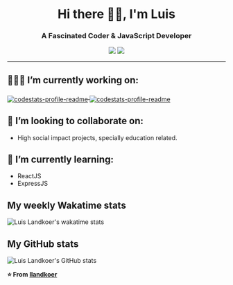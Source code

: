 <h1 align="center">Hi there 👋🏽, I'm Luis</h1>

<h3 align="center">A Fascinated Coder & JavaScript Developer</h3>

<div align="center">
  <a href="https://www.linkedin.com/in/luis-landkoer/"><img src="https://img.shields.io/badge/-LinkedIn-blue?style=flat&logo=Linkedin&logoColor=white"></a>
  <a href="https://github.com/llandkoer"><img src="https://img.shields.io/github/followers/llandkoer?style=social"></a>
</div>


---

## 👨🏽‍💻 I’m currently working on:

<a href="https://github.com/llandkoer/delilah-resto">
  <img align="middle" src="https://github-readme-stats.vercel.app/api/pin/?username=llandkoer&repo=delilah-resto" alt="codestats-profile-readme" />
</a>

<a href="https://github.com/llandkoer/Amecity">
  <img align="middle" src="https://github-readme-stats.vercel.app/api/pin/?username=llandkoer&repo=Amecity" alt="codestats-profile-readme" />
</a>


## 👯 I’m looking to collaborate on:

- High social impact projects, specially education related.


## 🌱 I’m currently learning:

- ReactJS
- ExpressJS


## My weekly Wakatime stats

![Luis Landkoer's wakatime stats](https://github-readme-stats.vercel.app/api/wakatime?username=llandkoer)


## My GitHub stats

![Luis Landkoer's GitHub stats](https://github-readme-stats.vercel.app/api?username=llandkoer&hide=contribs,issues)


**⭐️ From [llandkoer](https://github.com/llandkoer)**

